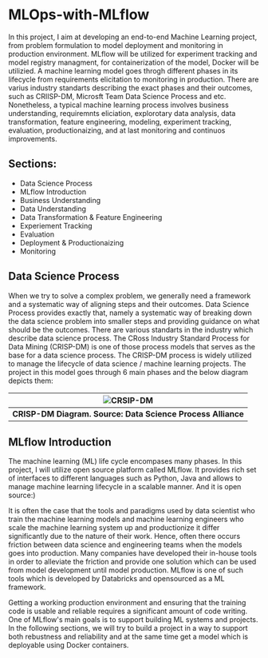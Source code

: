 # MLOps-with-MLflow
In this project, I aim at developing an end-to-end Machine Learning project, from problem formulation to model deployment and monitoring in production environment. MLflow will be utilized for experiment tracking and model registry managment, for containerization of the model, Docker will be utilizied. A machine learning model goes throgh different phases in its lifecycle from requirements elicitation to monitoring in production. There are varius industry standarts describing the exact phases and their outcomes, such as CRIISP-DM, Microsft Team Data Science Process and etc. Nonetheless, a typical machine learning process involves business understanding, requiremnts eliciation, explorotary data analysis, data transformation, feature engineering, modeling, experiment tracking, evaluation, productionaizing, and at last monitoring and continuos improvements.
## Sections:
- Data Science Process
- MLflow Introduction
- Business Understanding
- Data Understanding
- Data Transformation & Feature Engineering
- Experiement Tracking
- Evaluation
- Deployment & Productionaizing 
- Monitoring

## Data Science Process
When we try to solve a complex problem, we generally need a framework and a systematic way of aligning steps and their outcomes. Data Science Process provides exactly that, namely a systematic way of breaking down the data science problem into smaller steps and providing guidance on what should be the outcomes. There are various standarts in the industry which describe data science process. The CRoss Industry Standard Process for Data Mining (CRISP-DM) is one of those process models that serves as the base for a data science process. The CRISP-DM process is widely utilized to manage the lifecycle of data science / machine learning projects. The project in this model goes through 6 main phases and the below diagram depicts them:

| ![CRSIP-DM](https://www.datascience-pm.com/wp-content/uploads/2021/02/CRISP-DM.png) |
|:--:|
| <b>CRISP-DM Diagram. Source: Data Science Process Alliance</b>|

## MLflow Introduction
The machine learning (ML) life cycle encompases many phases. In this project, I will utilize open source platform called MLflow. It provides rich set of interfaces to different languages such as Python, Java and allows to manage machine learning lifecycle in a scalable manner. And it is open source:)

It is often the case that the tools and paradigms used by data scientist who train the machine learning models and machine learning engineers who scale the machine learning system up and productionize it differ significantly due to the nature of their work. Hence, often there occurs friction between data science and engineering teams when the models goes into production. Many companies have developed their in-house tools in order to alleviate the friction and provide one solution which can be used from model development until model production. MLflow is one of such tools which is developed by Databricks and opensourced as a ML framework.

Getting a working production environment and ensuring that the training code is usable and reliable requires a significant amount of code writing. One of MLflow's main goals is to support building ML systems and projects. In the following sections, we will try to build a project in a way to support both rebustness and reliability and at the same time get a model which is deployable using Docker containers.
